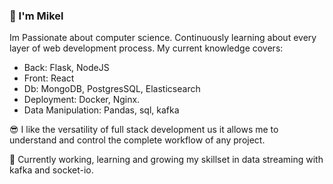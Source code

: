 ### 👋 I'm Mikel

Im Passionate about computer science. 
Continuously learning about every layer of web development process.
My current knowledge covers:
* Back: Flask, NodeJS
* Front: React
* Db: MongoDB, PostgresSQL, Elasticsearch
* Deployment: Docker, Nginx.
* Data Manipulation: Pandas, sql, kafka

:sunglasses: I like the versatility of full stack development us it allows me to understand and control the complete workflow of any project.

🔭 Currently working, learning and growing my skillset in data streaming with kafka and socket-io.



<!--
**mzabalza/mzabalza** is a ✨ _special_ ✨ repository because its `README.md` (this file) appears on your GitHub profile.

Here are some ideas to get you started:

- 🔭 I’m currently working on ...
- 🌱 I’m currently learning ...
- 👯 I’m looking to collaborate on ...
- 🤔 I’m looking for help with ...
- 💬 Ask me about ...
- 📫 How to reach me: ...
- 😄 Pronouns: ...
- ⚡ Fun fact: ...
-->

